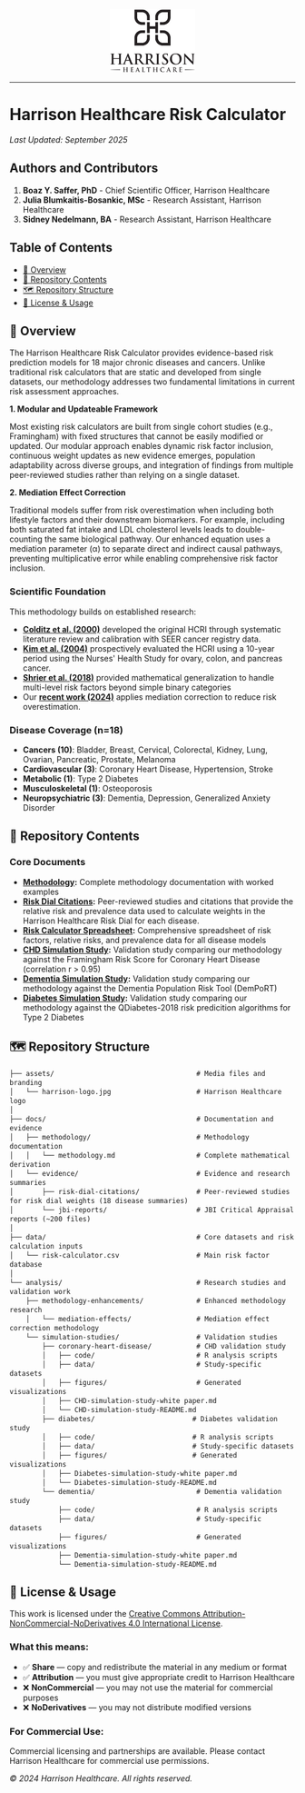 
<div align="center">
  <img src="assets/harrison-logo.jpg" alt="Harrison Healthcare Logo" width="150">
</div>

---

# Harrison Healthcare Risk Calculator

*Last Updated: September 2025*

## Authors and Contributors

1. **Boaz Y. Saffer, PhD** - Chief Scientific Officer, Harrison Healthcare  
2. **Julia Blumkaitis-Bosankic, MSc** - Research Assistant, Harrison Healthcare
3. **Sidney Nedelmann, BA** - Research Assistant, Harrison Healthcare

## Table of Contents

- [🔬 Overview](#-overview)
- [📁 Repository Contents](#-repository-contents)
- [🗺️ Repository Structure](#️-repository-structure)
- [📄 License & Usage](#-license--usage)

## 🔬 Overview

The Harrison Healthcare Risk Calculator provides evidence-based risk prediction models for 18 major chronic diseases and cancers. Unlike traditional risk calculators that are static and developed from single datasets, our methodology addresses two fundamental limitations in current risk assessment approaches.

**1. Modular and Updateable Framework**

Most existing risk calculators are built from single cohort studies (e.g., Framingham) with fixed structures that cannot be easily modified or updated. Our modular approach enables dynamic risk factor inclusion, continuous weight updates as new evidence emerges, population adaptability across diverse groups, and integration of findings from multiple peer-reviewed studies rather than relying on a single dataset.

**2. Mediation Effect Correction**

Traditional models suffer from risk overestimation when including both lifestyle factors and their downstream biomarkers. For example, including both saturated fat intake and LDL cholesterol levels leads to double-counting the same biological pathway. Our enhanced equation uses a mediation parameter (α) to separate direct and indirect causal pathways, preventing multiplicative error while enabling comprehensive risk factor inclusion.

### Scientific Foundation

This methodology builds on established research:
- **[Colditz et al. (2000)](https://doi.org/10.1023/a:1008984432272)** developed the original HCRI through systematic literature review and calibration with SEER cancer registry data.
- **[Kim et al. (2004)](https://doi.org/10.1097/00000539-200406000-00002)** prospectively evaluated the HCRI using a 10-year period using the Nurses' Health Study for ovary, colon, and pancreas cancer. 
- **[Shrier et al. (2018)](https://doi.org/10.1097/ede.0000000000000820)** provided mathematical generalization to handle multi-level risk factors beyond simple binary categories
- Our **[recent work (2024)](/docs/methodology/mediation-enhancement/Accounting%20for%20mediation%20effects/Accounting%20for%20mediation%20effects%20in%20risk%20prediction%20calculators.md)** applies mediation correction to reduce risk overestimation.

### Disease Coverage (n=18)
- **Cancers (10)**: Bladder, Breast, Cervical, Colorectal, Kidney, Lung, Ovarian, Pancreatic, Prostate, Melanoma
- **Cardiovascular (3)**: Coronary Heart Disease, Hypertension, Stroke  
- **Metabolic (1)**: Type 2 Diabetes
- **Musculoskeletal (1)**: Osteoporosis
- **Neuropsychiatric (3)**: Dementia, Depression, Generalized Anxiety Disorder

## 📁 Repository Contents

### Core Documents
- **[Methodology](./docs/methodology/methodology.md):** Complete methodology documentation with worked examples
- **[Risk Dial Citations](./docs/evidence/risk-dial-citations/):** Peer-reviewed studies and citations that provide the relative risk and prevalence data used to calculate weights in the Harrison Healthcare Risk Dial for each disease.
- **[Risk Calculator Spreadsheet](./data/risk-calculator.csv):** Comprehensive spreadsheet of risk factors, relative risks, and prevalence data for all disease models
- **[CHD Simulation Study](./analysis/simulation-studies/coronary-heart-disease/CHD-simulation-study-white%20paper.md):** Validation study comparing our methodology against the Framingham Risk Score for Coronary Heart Disease (correlation r > 0.95)
- **[Dementia Simulation Study](./analysis/simulation-studies/dementia/Dementia-simulation-study-white%20paper.md):** Validation study comparing our methodology against the Dementia Population Risk Tool (DemPoRT)
- **[Diabetes Simulation Study](./analysis/simulation-studies/diabetes/Diabetes-simulation-study-white%20paper.md):** Validation study comparing our methodology against the QDiabetes-2018 risk predicition algorithms for Type 2 Diabetes


## 🗺️ Repository Structure

```
├── assets/                                   # Media files and branding
│   └── harrison-logo.jpg                     # Harrison Healthcare logo
│
├── docs/                                     # Documentation and evidence
│   ├── methodology/                          # Methodology documentation
│   │   └── methodology.md                    # Complete mathematical derivation
│   └── evidence/                             # Evidence and research summaries
│       ├── risk-dial-citations/              # Peer-reviewed studies for risk dial weights (18 disease summaries)
│       └── jbi-reports/                      # JBI Critical Appraisal reports (~200 files)
│
├── data/                                     # Core datasets and risk calculation inputs
│   └── risk-calculator.csv                   # Main risk factor database
│
└── analysis/                                 # Research studies and validation work
    ├── methodology-enhancements/             # Enhanced methodology research
    │   └── mediation-effects/                # Mediation effect correction methodology
    └── simulation-studies/                   # Validation studies
        ├── coronary-heart-disease/           # CHD validation study
        │   ├── code/                         # R analysis scripts  
        │   ├── data/                         # Study-specific datasets
        │   ├── figures/                      # Generated visualizations
        │   ├── CHD-simulation-study-white paper.md
        │   └── CHD-simulation-study-README.md          
        ├── diabetes/                        # Diabetes validation study
        │   ├── code/                        # R analysis scripts  
        │   ├── data/                        # Study-specific datasets
        │   ├── figures/                     # Generated visualizations
        │   ├── Diabetes-simulation-study-white paper.md
        │   └── Diabetes-simulation-study-README.md
        └── dementia/                         # Dementia validation study
            ├── code/                         # R analysis scripts  
            ├── data/                         # Study-specific datasets
            ├── figures/                      # Generated visualizations
            ├── Dementia-simulation-study-white paper.md
            └── Dementia-simulation-study-README.md
```

## 📄 License & Usage

This work is licensed under the [Creative Commons Attribution-NonCommercial-NoDerivatives 4.0 International License](https://creativecommons.org/licenses/by-nc-nd/4.0/).

### What this means:
- ✅ **Share** — copy and redistribute the material in any medium or format
- ✅ **Attribution** — you must give appropriate credit to Harrison Healthcare
- ❌ **NonCommercial** — you may not use the material for commercial purposes
- ❌ **NoDerivatives** — you may not distribute modified versions

### For Commercial Use:
Commercial licensing and partnerships are available. Please contact Harrison Healthcare for commercial use permissions.

*© 2024 Harrison Healthcare. All rights reserved.*
